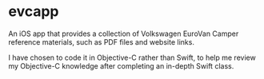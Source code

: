 # evcapp
An iOS app that provides a collection of Volkswagen EuroVan Camper reference materials, such as PDF files and website links.

I have chosen to code it in Objective-C rather than Swift, to help me review my Objective-C knowledge after completing an in-depth Swift class.

